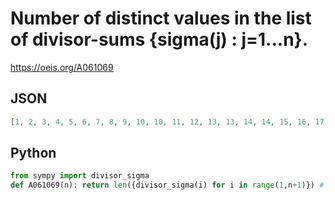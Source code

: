 # Number of distinct values in the list of divisor\-sums \{sigma\(j\) : j\=1\.\.\.n\}\.
https://oeis.org/A061069
## JSON
```JSON
[1, 2, 3, 4, 5, 6, 7, 8, 9, 10, 10, 11, 12, 13, 13, 14, 14, 15, 16, 17, 18, 19, 19, 20, 20, 20, 21, 22, 23, 24, 24, 25, 26, 27, 27, 28, 29, 29, 29, 30, 30, 31, 32, 33, 34, 34, 34, 35, 36, 37, 37, 38, 38, 39, 39, 39, 40, 40, 40, 41, 42, 42, 43, 44, 44, 45, 46, 47, 47, 47, 47, 48]
```
## Python
```Python
from sympy import divisor_sigma
def A061069(n): return len({divisor_sigma(i) for i in range(1,n+1)}) # _Chai Wah Wu_, Sep 08 2023
```
